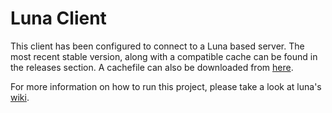 Luna Client
===========
This client has been configured to connect to a Luna based server. The most recent stable version, along with a compatible cache can be found in the releases section. A cachefile can also be downloaded from [here](http://www.mediafire.com/file/bxdgpxdoow3bh57/cache.zip/file).

For more information on how to run this project, please take a look at luna's [wiki](https://github.com/luna-rs/luna/wiki).
